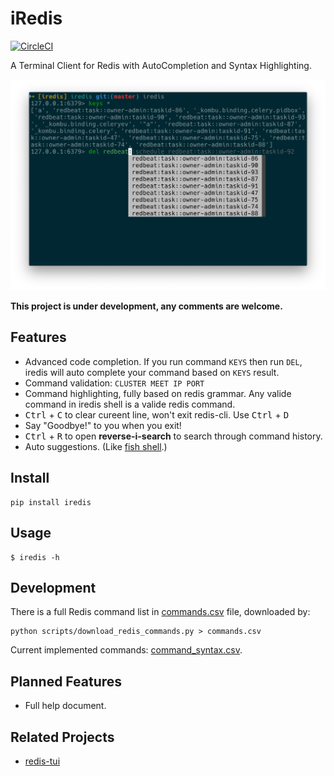 # iRedis

[![CircleCI](https://circleci.com/gh/laixintao/iredis.svg?style=svg)](https://circleci.com/gh/laixintao/iredis)

A Terminal Client for Redis with AutoCompletion and Syntax Highlighting.

![](./docs/assets/auto-complete.png)

**This project is under development, any comments are welcome.**

## Features

- Advanced code completion. If you run command `KEYS` then run `DEL`, iredis will auto complete your command based on `KEYS` result.
- Command validation: `CLUSTER MEET IP PORT`
- Command highlighting, fully based on redis grammar. Any valide command in iredis shell is a valide redis command.
- <kbd>Ctrl</kbd> + <kbd>C</kbd> to clear cureent line, won't exit redis-cli. Use <kbd>Ctrl</kbd> + <kbd>D</kbd>  
- Say "Goodbye!" to you when you exit!
- <kbd>Ctrl</kbd> + <kbd>R</kbd> to open **reverse-i-search** to search through command history.
- Auto suggestions. (Like [fish shell](http://fishshell.com/).)

## Install

```
pip install iredis
```

## Usage

```
$ iredis -h
```

## Development

There is a full Redis command list in [commands.csv](commands.csv) file, downloaded by:

```
python scripts/download_redis_commands.py > commands.csv
```

Current implemented commands: [command_syntax.csv](command_syntax.csv).

## Planned Features

- Full help document.

## Related Projects

- [redis-tui](https://github.com/mylxsw/redis-tui)
